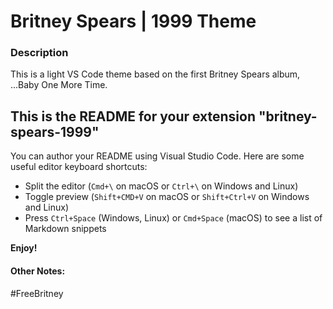 # Britney Spears | 1999 Theme

### Description
This is a light VS Code theme based on the first Britney Spears album, ...Baby One More Time.

## This is the README for your extension "britney-spears-1999"
You can author your README using Visual Studio Code.  Here are some useful editor keyboard shortcuts:

* Split the editor (`Cmd+\` on macOS or `Ctrl+\` on Windows and Linux)
* Toggle preview (`Shift+CMD+V` on macOS or `Shift+Ctrl+V` on Windows and Linux)
* Press `Ctrl+Space` (Windows, Linux) or `Cmd+Space` (macOS) to see a list of Markdown snippets

**Enjoy!**

#### Other Notes:
#FreeBritney